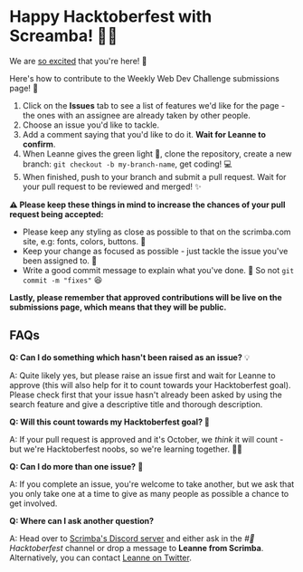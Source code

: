 # Happy Hacktoberfest with Screamba! 🎃👻

We are [so excited](https://giphy.com/clips/studiosoriginals-reaction-excited-emotion-BYGf5pxcA18gQRWaFt) that you're here! 💫

Here's how to contribute to the Weekly Web Dev Challenge submissions page! 👀

1. Click on the **Issues** tab to see a list of features we'd like for the page - the ones with an assignee are already taken by other people. 
2. Choose an issue you'd like to tackle. 
3. Add a comment saying that you'd like to do it. **Wait for Leanne to confirm**.
4. When Leanne gives the green light 🚦, clone the repository, create a new branch: `git checkout -b my-branch-name`, get coding! 💻
5. When finished, push to your branch and submit a pull request. Wait for your pull request to be reviewed and merged! ✨

**⚠️ Please keep these things in mind to increase the chances of your pull request being accepted:** 

- Please keep any styling as close as possible to that on the scrimba.com site, e.g: fonts, colors, buttons. 🎨
- Keep your change as focused as possible - just tackle the issue you've been assigned to. 🎯
- Write a good commit message to explain what you've done. 📝 So not `git commit -m "fixes"` 😆

**Lastly, please remember that approved contributions will be live on the submissions page, which means that they will be public.**

## FAQs

**Q: Can I do something which hasn't been raised as an issue?** 💡

A: Quite likely yes, but please raise an issue first and wait for Leanne to approve (this will also help for it to count towards your Hacktoberfest goal). Please check first that your issue hasn't already been asked by using the search feature and give a descriptive title and thorough description. 

**Q: Will this count towards my Hacktoberfest goal? 🎃**

A: If your pull request is approved and it's October, we *think* it will count - but we're Hacktoberfest noobs, so we're learning together. 🧑‍🎓

**Q: Can I do more than one issue?** 🤔

A: If you complete an issue, you're welcome to take another, but we ask that you only take one at a time to give as many people as possible a chance to get involved. 

**Q: Where can I ask another question?**

A: Head over to [Scrimba's Discord server](https://discord.gg/scrimba) and either ask in the *#🎃Hacktoberfest* channel or drop a message to **Leanne from Scrimba**. Alternatively, you can contact [Leanne on Twitter](https://twitter.com/RybaLeanne). 



